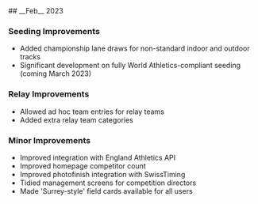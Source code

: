 <div markdown="1" data-aos="fade-up">
## __Feb__ 2023

### Seeding Improvements
* Added championship lane draws for non-standard indoor and outdoor tracks
* Significant development on fully World Athletics-compliant seeding (coming March 2023)

### Relay Improvements
* Allowed ad hoc team entries for relay teams
* Added extra relay team categories

### Minor Improvements
* Improved integration with England Athletics API
* Improved homepage competitor count
* Improved photofinish integration with SwissTiming
* Tidied management screens for competition directors
* Made 'Surrey-style' field cards available for all users

<!-- ### Works in Progress
* ???
-->

</div>
